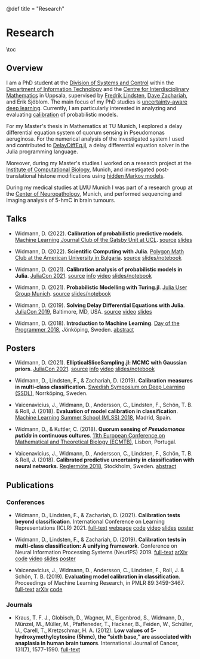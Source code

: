@def title = "Research"

# Research

\toc

## Overview

I am a PhD student at the [Division of Systems and Control](https://www.it.uu.se/research/systems_and_control)
within the [Department of Information Technology](https://www.it.uu.se) and the
[Centre for Interdisciplinary Mathematics](https://www.math.uu.se/CIM) in Uppsala,
supervised by [Fredrik Lindsten](https://liu.se/en/employee/freli29),
[Dave Zachariah](http://www.it.uu.se/katalog/davza513), and Erik Sjöblom. The main focus of my PhD studies is [uncertainty-aware deep learning](http://www.math.uu.se/digitalAssets/396/c_396868-l_1-k_lindsten.pdf). Currently, I
am particularly interested in analyzing and evaluating
[calibration](https://en.wikipedia.org/wiki/Calibration_(statistics)) of
probabilistic models.

For my Master's thesis in Mathematics at TU Munich, I explored a delay
differential equation system of quorum sensing in Pseudomonas
aeruginosa. For the numerical analysis of the investigated system I used
and contributed to
[DelayDiffEq.jl](https://github.com/JuliaDiffEq/DelayDiffEq.jl), a delay
differential equation solver in the Julia programming language.

Moreover, during my Master's studies I worked on a research project at
the
[Institute of Computational Biology](https://www.helmholtz-muenchen.de/icb/index.html),
Munich, and investigated post-translational histone modifications using
[hidden Markov models](https://www.biorxiv.org/content/10.1101/038612v1).

During my medical studies at LMU Munich I was part of a research group
at the
[Center of Neuropathology](https://www.en.neuropathologie.med.uni-muenchen.de/index.html),
Munich, and performed sequencing and imaging analysis of 5-hmC in brain
tumours.

## Talks

  - Widmann, D. (2022). **Calibration of probabilistic predictive models**.
    [Machine Learning Journal Club of the Gatsby Unit at UCL](https://www.ucl.ac.uk/gatsby/).
    [source](https://github.com/devmotion/Talks/tree/main/2022/03/Calibration)
    [slides](https://talks.widmann.dev/2022/03/calibration.pdf)

  - Widmann, D. (2022). **Scientific Computing with Julia**.
    [Polygon Math Club at the American University in Bulgaria](https://www.facebook.com/MathPolygonAUBG).
    [source](https://github.com/devmotion/Talks/tree/main/2022/02/Julia)
    [slides/notebook](https://talks.widmann.dev/2022/02/Julia/)
  - Widmann, D. (2021). **Calibration analysis of probabilistic models in Julia**.
    [JuliaCon 2021](https://juliacon.org/2021/).
    [source](https://github.com/devmotion/Talks/tree/main/2021/07/Calibration)
    [info](https://pretalx.com/juliacon2021/talk/8BWJXP/)
    [video](https://www.youtube.com/watch?v=PrLsXFvwzuA)
    [slides/notebook](https://talks.widmann.dev/2021/07/Calibration/)
  - Widmann, D. (2021). **Probabilistic Modelling with Turing.jl**.
    [Julia User Group Munich](https://www.meetup.com/Julia-User-Group-Munich/).
    [source](https://github.com/devmotion/Talks/tree/main/2021/07/Turing)
    [slides/notebook](https://talks.widmann.dev/2021/07/Turing/)
  - Widmann, D. (2019). **Solving Delay Differential Equations with
    Julia**. [JuliaCon 2019](https://juliacon.org/2019/), Baltimore, MD,
    USA.
    [source](https://github.com/devmotion/JuliaCon2019)
    [video](https://www.youtube.com/watch?v=8srePpkofIU)
    [slides](https://github.com/devmotion/JuliaCon2019/raw/master/presentation.pdf)
  - Widmann, D. (2018). **Introduction to Machine Learning**. [Day of the Programmer 2018](https://dayoftheprogrammer.se/2018/), Jönköping, Sweden.
    [abstract](https://dayoftheprogrammer.se/2018-talare/david-widmann/)

## Posters

  - Widmann, D. (2021). **EllipticalSliceSampling.jl: MCMC with Gaussian priors**.
    [JuliaCon 2021](https://juliacon.org/2021/).
    [source](https://github.com/devmotion/Talks/tree/main/2021/07/EllipticalSliceSampling)
    [info](https://pretalx.com/juliacon2021/talk/review/LDSE33F9WVR8F8EQUXAPVNDLCDSG8ZRC)
    [video](https://juliacon2020-uploads.s3.us-east-2.amazonaws.com/public/%20EllipticalSliceSampling.jl%3A%20MCMC%20with%20Gaussian%20priors%3A%20EllipticalSliceSampling_BetterQuality.mp4)
    [slides/notebook](https://talks.widmann.dev/2021/07/EllipticalSliceSampling/)

  - Widmann, D., Lindsten, F., & Zachariah, D. (2019). **Calibration measures in multi-class
    classification**. [Swedish Symposium on Deep Learning (SSDL)](http://ssba.org.se/ssdl2019), Norrköping, Sweden.
  - Vaicenavicius, J., Widmann, D., Andersson, C., Lindsten, F., Schön, T. B. & Roll, J.
    (2018). **Evaluation of model calibration in classification**. [Machine Learning Summer School (MLSS) 2018](http://mlss.ii.uam.es/mlss2018/index.html), Madrid, Spain.
  - Widmann, D., & Kuttler, C. (2018). **Quorum sensing of *Pseudomonas putida* in continuous
    cultures**.
    [11th European Conference on Mathematical and Theoretical Biology (ECMTB)](https://ecmtb2018.org), Lisbon, Portugal.
  - Vaicenavicius, J., Widmann, D., Andersson, C., Lindsten, F., Schön, T. B. & Roll, J.
    (2018). **Calibrated predictive uncertainty in classification with neural networks**.
    [Reglermöte 2018](https://www.kth.se/eecs/om-oss/konferenser-och-event/reglermotet/reglermote-2018-1.738055), Stockholm, Sweden.
    [abstract](https://easychair.org/smart-program/RM18/2018-06-20.html#talk:73774)

## Publications

### Conferences

  - Widmann, D., Lindsten, F., & Zachariah, D. (2021). **Calibration tests beyond classification**. International Conference on Learning Representations (ICLR) 2021.
    [full-text](https://openreview.net/forum?id=-bxf89v3Nx)
    [webpage](https://devmotion.github.io/Calibration_ICLR2021)
    [code](https://github.com/devmotion/Calibration_ICLR2021)
    [video](https://iclr.cc/virtual/2021/poster/2682)
    [slides](https://github.com/devmotion/Calibration_ICLR2021/raw/main/slides/main.pdf)
    [poster](https://github.com/devmotion/Calibration_ICLR2021/raw/main/poster/main.pdf)

  - Widmann, D., Lindsten, F., & Zachariah, D. (2019). **Calibration tests
    in multi-class classification: A unifying framework**.
    Conference on Neural Information Processing Systems (NeurIPS) 2019.
    [full-text](http://papers.nips.cc/paper/9392-calibration-tests-in-multi-class-classification-a-unifying-framework)
    [arXiv](http://arxiv.org/abs/1910.11385)
    [code](https://github.com/devmotion/CalibrationPaper)
    [video](https://vimeo.com/369295144)
    [slides](https://github.com/devmotion/CalibrationPaper/raw/master/slides/spotlight.pdf)
    [poster](https://github.com/devmotion/CalibrationPaper/raw/master/poster/neurips.pdf)
  - Vaicenavicius, J., Widmann, D., Andersson, C., Lindsten, F., Roll, J. &
    Schön, T. B. (2019). **Evaluating model calibration in classification**.
    Proceedings of Machine Learning Research, in PMLR 89:3459-3467.
    [full-text](http://proceedings.mlr.press/v89/vaicenavicius19a.html)
    [arXiv](https://arxiv.org/abs/1902.06977)
    [code](https://github.com/uu-sml/calibration)

### Journals

  - Kraus, T. F. J., Globisch, D., Wagner, M., Eigenbrod, S., Widmann, D.,
    Münzel, M., Müller, M., Pfaffeneder, T., Hackner, B., Feiden, W.,
    Schüller, U., Carell, T., Kretzschmar, H. A. (2012). **Low values of
    5-hydroxymethylcytosine (5hmc), the “sixth base,” are associated with
    anaplasia in human brain tumors**. International Journal of Cancer,
    131(7), 1577–1590.
    [full-text](https://doi.org/10.1002/ijc.27429)
